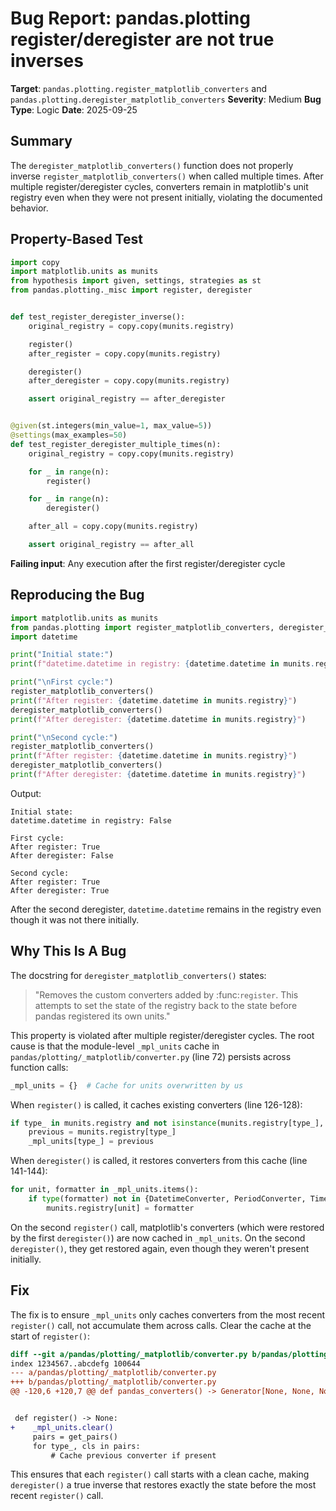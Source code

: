 # Bug Report: pandas.plotting register/deregister are not true inverses

**Target**: `pandas.plotting.register_matplotlib_converters` and `pandas.plotting.deregister_matplotlib_converters`
**Severity**: Medium
**Bug Type**: Logic
**Date**: 2025-09-25

## Summary

The `deregister_matplotlib_converters()` function does not properly inverse `register_matplotlib_converters()` when called multiple times. After multiple register/deregister cycles, converters remain in matplotlib's unit registry even when they were not present initially, violating the documented behavior.

## Property-Based Test

```python
import copy
import matplotlib.units as munits
from hypothesis import given, settings, strategies as st
from pandas.plotting._misc import register, deregister


def test_register_deregister_inverse():
    original_registry = copy.copy(munits.registry)

    register()
    after_register = copy.copy(munits.registry)

    deregister()
    after_deregister = copy.copy(munits.registry)

    assert original_registry == after_deregister


@given(st.integers(min_value=1, max_value=5))
@settings(max_examples=50)
def test_register_deregister_multiple_times(n):
    original_registry = copy.copy(munits.registry)

    for _ in range(n):
        register()

    for _ in range(n):
        deregister()

    after_all = copy.copy(munits.registry)

    assert original_registry == after_all
```

**Failing input**: Any execution after the first register/deregister cycle

## Reproducing the Bug

```python
import matplotlib.units as munits
from pandas.plotting import register_matplotlib_converters, deregister_matplotlib_converters
import datetime

print("Initial state:")
print(f"datetime.datetime in registry: {datetime.datetime in munits.registry}")

print("\nFirst cycle:")
register_matplotlib_converters()
print(f"After register: {datetime.datetime in munits.registry}")
deregister_matplotlib_converters()
print(f"After deregister: {datetime.datetime in munits.registry}")

print("\nSecond cycle:")
register_matplotlib_converters()
print(f"After register: {datetime.datetime in munits.registry}")
deregister_matplotlib_converters()
print(f"After deregister: {datetime.datetime in munits.registry}")
```

Output:
```
Initial state:
datetime.datetime in registry: False

First cycle:
After register: True
After deregister: False

Second cycle:
After register: True
After deregister: True
```

After the second deregister, `datetime.datetime` remains in the registry even though it was not there initially.

## Why This Is A Bug

The docstring for `deregister_matplotlib_converters()` states:

> "Removes the custom converters added by :func:`register`. This attempts to set the state of the registry back to the state before pandas registered its own units."

This property is violated after multiple register/deregister cycles. The root cause is that the module-level `_mpl_units` cache in `pandas/plotting/_matplotlib/converter.py` (line 72) persists across function calls:

```python
_mpl_units = {}  # Cache for units overwritten by us
```

When `register()` is called, it caches existing converters (line 126-128):
```python
if type_ in munits.registry and not isinstance(munits.registry[type_], cls):
    previous = munits.registry[type_]
    _mpl_units[type_] = previous
```

When `deregister()` is called, it restores converters from this cache (line 141-144):
```python
for unit, formatter in _mpl_units.items():
    if type(formatter) not in {DatetimeConverter, PeriodConverter, TimeConverter}:
        munits.registry[unit] = formatter
```

On the second `register()` call, matplotlib's converters (which were restored by the first `deregister()`) are now cached in `_mpl_units`. On the second `deregister()`, they get restored again, even though they weren't present initially.

## Fix

The fix is to ensure `_mpl_units` only caches converters from the most recent `register()` call, not accumulate them across calls. Clear the cache at the start of `register()`:

```diff
diff --git a/pandas/plotting/_matplotlib/converter.py b/pandas/plotting/_matplotlib/converter.py
index 1234567..abcdefg 100644
--- a/pandas/plotting/_matplotlib/converter.py
+++ b/pandas/plotting/_matplotlib/converter.py
@@ -120,6 +120,7 @@ def pandas_converters() -> Generator[None, None, None]:


 def register() -> None:
+    _mpl_units.clear()
     pairs = get_pairs()
     for type_, cls in pairs:
         # Cache previous converter if present
```

This ensures that each `register()` call starts with a clean cache, making `deregister()` a true inverse that restores exactly the state before the most recent `register()` call.